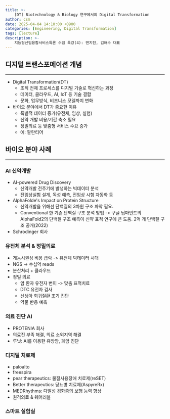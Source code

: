 ```yaml
---
title: >-
    [DT] Biotechnology & Biology 연구에서의 Digital Transformation
author: csm
date: 2025-04-04 14:10:00 +0900
categories: [Engineering, Digital Transformation]
tags: [lecture]
description: >-
    지능형산업융합서비스특론 수업 특강(4): 엔지틴, 김해수 대표
---
```



## 디지털 트랜스포메이션 개념
---
- Digital Transformation(DT)
    - 조직 전체 프로세스를 디지털 기술로 혁신하는 과정
    - 데이터, 클라우드, AI, IoT 등 기술 결합
    - 문화, 업무방식, 비즈니스 모델까지 변화
- 바이오 분야에서 DT가 중요한 이유
    - 폭발적 데이터 증가(유전체, 임상, 실험)
    - 신약 개발 비용/기간 축소 필요
    - 정밀의료 등 맞춤형 서비스 수요 증가
    - 예: 팔란티어

## 바이오 분야 사례
---
### AI 신약개발
- AI-powered Drug Discovery
    - 신약개발 전주기에 발생하는 빅데이터 분석
    - 전임상실험 설계, 독성 예측, 전임상 시험 자동화 등
- AlphaFolde's Impact on Protein Structure
    - 신약개발을 위해선 단백질의 3차원 구조 파악 필요.
    - Conventional 한 기존 단백질 구조 분석 방법 -> 구글 딥마인드의 AlphaFold2의 단백질 구조 예측이 신약 표적 연구에 큰 도움. 2억 개 단백질 구조 공개(2022)
- Schrodinger 회사

### 유전체 분석 & 정밀의료
- 게놈시퀀싱 비용 급락 -> 유전체 빅데이터 시대
- NGS -> 수십억 reads
- 분산처리 + 클라우드
- 정밀 의료
    - 암 환자 유전자 변이 -> 맞춤 표적치료
    - DTC 유전자 검사
    - 신생아 희귀질환 조기 진단
    - 약물 반응 예측

### 의료 진단 AI
- PROTENIA 회사
- 의료진 부족 해결, 의료 소외지역 해결
- 루닛: AI를 이용한 유방암, 폐암 진단

### 디지털 치료제
- paloalto
- freespira
- pear therapeutics: 물질사용장애 치료제(reSET)
- Better therapeutics: 당뇨병 치료제(AspyreRx)
- MEDRhythms: 다발성 경화증의 보행 능력 향상
- 원격의료 & 웨어러블

### 스마트 실험실